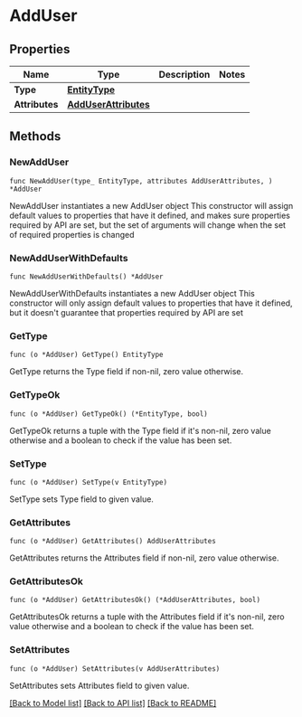 # AddUser

## Properties

Name | Type | Description | Notes
------------ | ------------- | ------------- | -------------
**Type** | [**EntityType**](EntityType.md) |  | 
**Attributes** | [**AddUserAttributes**](AddUserAttributes.md) |  | 

## Methods

### NewAddUser

`func NewAddUser(type_ EntityType, attributes AddUserAttributes, ) *AddUser`

NewAddUser instantiates a new AddUser object
This constructor will assign default values to properties that have it defined,
and makes sure properties required by API are set, but the set of arguments
will change when the set of required properties is changed

### NewAddUserWithDefaults

`func NewAddUserWithDefaults() *AddUser`

NewAddUserWithDefaults instantiates a new AddUser object
This constructor will only assign default values to properties that have it defined,
but it doesn't guarantee that properties required by API are set

### GetType

`func (o *AddUser) GetType() EntityType`

GetType returns the Type field if non-nil, zero value otherwise.

### GetTypeOk

`func (o *AddUser) GetTypeOk() (*EntityType, bool)`

GetTypeOk returns a tuple with the Type field if it's non-nil, zero value otherwise
and a boolean to check if the value has been set.

### SetType

`func (o *AddUser) SetType(v EntityType)`

SetType sets Type field to given value.


### GetAttributes

`func (o *AddUser) GetAttributes() AddUserAttributes`

GetAttributes returns the Attributes field if non-nil, zero value otherwise.

### GetAttributesOk

`func (o *AddUser) GetAttributesOk() (*AddUserAttributes, bool)`

GetAttributesOk returns a tuple with the Attributes field if it's non-nil, zero value otherwise
and a boolean to check if the value has been set.

### SetAttributes

`func (o *AddUser) SetAttributes(v AddUserAttributes)`

SetAttributes sets Attributes field to given value.



[[Back to Model list]](../README.md#documentation-for-models) [[Back to API list]](../README.md#documentation-for-api-endpoints) [[Back to README]](../README.md)


